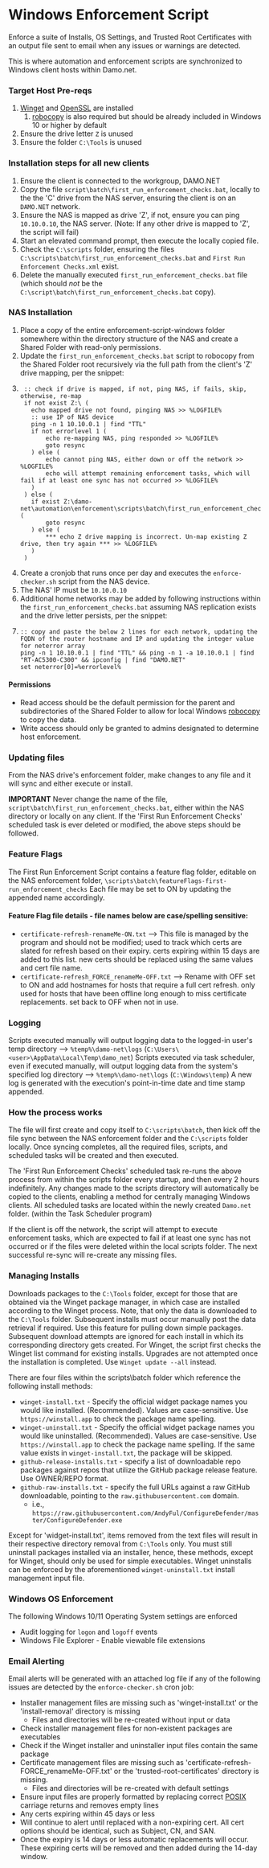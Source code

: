 # Windows Enforcement Script
Enforce a suite of Installs, OS Settings, and Trusted Root Certificates with an output file sent to email when any issues or warnings are detected.

This is where automation and enforcement scripts are synchronized to Windows client hosts within Damo.net.

### Target Host Pre-reqs
1. [Winget](https://learn.microsoft.com/en-us/windows/package-manager/winget/) and [OpenSSL](https://winstall.app/apps/ShiningLight.OpenSSL) are installed
   1. [robocopy](https://learn.microsoft.com/en-us/windows-server/administration/windows-commands/robocopy) is also required but should be already included in Windows 10 or higher by default
3. Ensure the drive letter `Z` is unused
4. Ensure the folder `C:\Tools` is unused

### Installation steps for all new clients
1. Ensure the client is connected to the workgroup, DAMO.NET
2. Copy the file `script\batch\first_run_enforcement_checks.bat`, locally to the the 'C' drive from the NAS server, ensuring the client is on an `DAMO.NET` network.
3. Ensure the NAS is mapped as drive 'Z', if not, ensure you can ping `10.10.0.10`, the NAS server. (Note: If any other drive is mapped to 'Z', the script will fail)
4. Start an elevated command prompt, then execute the locally copied file.
5. Check the `C:\scripts` folder, ensuring the files `C:\scripts\batch\first_run_enforcement_checks.bat` and `First Run Enforcement Checks.xml` exist.
6. Delete the manually executed `first_run_enforcement_checks.bat` file (which should *not* be the `C:\script\batch\first_run_enforcement_checks.bat` copy).

### NAS Installation
1. Place a copy of the entire enforcement-script-windows folder somewhere within the directory structure of the NAS and create a Shared Folder with read-only permissions.
2. Update the `first_run_enforcement_checks.bat` script to robocopy from the Shared Folder root recursively via the full path from the client's 'Z' drive mapping, per the snippet:
  3. ```batch
      :: check if drive is mapped, if not, ping NAS, if fails, skip, otherwise, re-map
      if not exist Z:\ (
      	echo mapped drive not found, pinging NAS >> %LOGFILE%
      	:: use IP of NAS device
      	ping -n 1 10.10.0.1 | find "TTL"
      	if not errorlevel 1 (
      		echo re-mapping NAS, ping responded >> %LOGFILE%
      		goto resync
      	) else (
      		echo cannot ping NAS, either down or off the network >> %LOGFILE%
      		echo will attempt remaining enforcement tasks, which will fail if at least one sync has not occurred >> %LOGFILE%
      	) 
      ) else (
      	if exist Z:\damo-net\automation\enforcement\scripts\batch\first_run_enforcement_checks.bat (
      		goto resync
      	) else (
      		*** echo Z drive mapping is incorrect. Un-map existing Z drive, then try again *** >> %LOGFILE%
      	)
      )
     ``` 
4. Create a cronjob that runs once per day and executes the `enforce-checker.sh` script from the NAS device.
5. The NAS' IP must be `10.10.0.10`
6. Additional home networks may be added by following instructions within the `first_run_enforcement_checks.bat` assuming NAS replication exists and the drive letter persists, per the snippet:
  7. ```batch
     :: copy and paste the below 2 lines for each network, updating the FQDN of the router hostname and IP and updating the integer value for neterror array
     ping -n 1 10.10.0.1 | find "TTL" && ping -n 1 -a 10.10.0.1 | find "RT-AC5300-C300" && ipconfig | find "DAMO.NET"
     set neterror[0]=%errorlevel%
     ```
#### Permissions
* Read access should be the default permission for the parent and subdirectories of the Shared Folder to allow for local Windows [robocopy](https://learn.microsoft.com/en-us/windows-server/administration/windows-commands/robocopy) to copy the data.
* Write access should only be granted to admins designated to determine host enforcement.

### Updating files
From the NAS drive's enforcement folder, make changes to any file and it will sync and either execute or install.

**IMPORTANT** Never change the name of the file, `script\batch\first_run_enforcement_checks.bat`, either within the NAS directory or locally on any client. If the 'First Run Enforcement Checks' scheduled task is ever deleted or modified, the above steps should be followed.

### Feature Flags
The First Run Enforcement Script contains a feature flag folder, editable on the NAS enforcement folder, `\scripts\batch\featureFlags-first-run_enforcement_checks`
Each file may be set to ON by updating the appended name accordingly.

#### Feature Flag file details - file names below are case/spelling sensitive:
* `certificate-refresh-renameMe-ON.txt` --> This file is managed by the program and should not be modified; used to track which certs are slated for refresh based on their expiry. certs expiring within 15 days are added to this list. new certs should be replaced using the same values and cert file name. 
* `certificate-refresh_FORCE_renameMe-OFF.txt` --> Rename with OFF set to ON and add hostnames for hosts that require a full cert refresh. only used for hosts that have been offline long enough to miss certificate replacements. set back to OFF when not in use. 

### Logging
Scripts executed manually will output logging data to the logged-in user's temp directory --> `%temp%\damo-net\logs` (`C:\Users\<user>\AppData\Local\Temp\damo_net`)
Scripts executed via task scheduler, even if executed manually, will output logging data from the system's specified log directory --> `%temp%\damo-net\logs` (`C:\Windows\temp`)
A new log is generated with the execution's point-in-time date and time stamp appended.

### How the process works
The file will first create and copy itself to `C:\scripts\batch`, then kick off the file sync between the NAS enforcement folder and the `C:\scripts` folder locally.
Once syncing completes, all the required files, scripts, and scheduled tasks will be created and then executed.

The 'First Run Enforcement Checks' scheduled task re-runs the above process from within the scripts folder every startup, and then every 2 hours indefinitely.
Any changes made to the scripts directory will automatically be copied to the clients, enabling a method for centrally managing Windows clients.
All scheduled tasks are located within the newly created `Damo.net` folder. (within the Task Scheduler program)

If the client is off the network, the script will attempt to execute enforcement tasks, which are expected to fail if at least one sync has not occurred or if the files were deleted within the local scripts folder. The next successful re-sync will re-create any missing files.

### Managing Installs
Downloads packages to the `C:\Tools` folder, except for those that are obtained via the Winget package manager, in which case are installed according to the Winget process. Note, that only the data is downloaded to the `C:\Tools` folder. Subsequent installs must occur manually post the data retrieval if required. Use this feature for pulling down simple packages. Subsequent download attempts are ignored for each install in which its corresponding directory gets created. For Winget, the script first checks the Winget list command for existing installs. Upgrades are not attempted once the installation is completed. Use `Winget update --all` instead.

There are four files within the scripts\batch folder which reference the following install methods:
* `winget-install.txt` - Specify the official widget package names you would like installed. (Recommended). Values are case-sensitive. Use `https://winstall.app` to check the package name spelling.
* `winget-uninstall.txt` - Specify the official widget package names you would like uninstalled. (Recommended). Values are case-sensitive. Use `https://winstall.app` to check the package name spelling. If the same value exists in `winget-install.txt`, the package will be skipped. 
* `github-release-installs.txt` - specify a list of downloadable repo packages against repos that utilize the GitHub package release feature. Use OWNER/REPO format.
* `github-raw-installs.txt` - specify the full URLs against a raw GitHub downloadable, pointing to the `raw.githubusercontent.com` domain.
  * i.e., `https://raw.githubusercontent.com/AndyFul/ConfigureDefender/master/ConfigureDefender.exe` 

Except for 'widget-install.txt', items removed from the text files will result in their respective directory removal from `C:\Tools` only. You must still uninstall packages installed via an installer, hence, these methods, except for Winget, should only be used for simple executables. Winget uninstalls can be enforced by the aforementioned `winget-uninstall.txt` install management input file.

### Windows OS Enforcement
The following Windows 10/11 Operating System settings are enforced
* Audit logging for `logon` and `logoff` events
* Windows File Explorer - Enable viewable file extensions

### Email Alerting
Email alerts will be generated with an attached log file if any of the following issues are detected by the `enforce-checker.sh` cron job:
* Installer management files are missing such as 'winget-install.txt' or the 'install-removal' directory is missing
  * Files and directories will be re-created without input or data
* Check installer management files for non-existent packages are executables
* Check if the Winget installer and uninstaller input files contain the same package
* Certificate management files are missing such as 'certificate-refresh-FORCE_renameMe-OFF.txt' or the 'trusted-root-certificates' directory is missing.
  * Files and directories will be re-created with default settings
*  Ensure input files are properly formatted by replacing correct [POSIX](https://unix.stackexchange.com/questions/153091/how-to-add-a-carriage-return-before-every-newline) carriage returns and removes empty lines
*  Any certs expiring within 45 days or less
  * Will continue to alert until replaced with a non-expiring cert. All cert options should be identical, such as Subject, CN, and SAN.
  * Once the expiry is 14 days or less automatic replacements will occur. These expiring certs will be removed and then added during the 14-day window.

